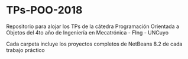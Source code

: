 # TPs-POO-2018
Repositorio para alojar los TPs de la cátedra Programación Orientada a Objetos del 4to año de Ingeniería en Mecatrónica - FIng - UNCuyo

Cada carpeta incluye los proyectos completos de NetBeans 8.2 de cada trabajo práctico
